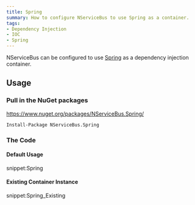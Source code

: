 ```yaml
---
title: Spring
summary: How to configure NServiceBus to use Spring as a container.
tags:
- Dependency Injection
- IOC
- Spring
---
```



NServiceBus can be configured to use [Spring](http://www.springframework.net/) as a dependency injection container.


## Usage


### Pull in the NuGet packages

https://www.nuget.org/packages/NServiceBus.Spring/

    Install-Package NServiceBus.Spring


### The Code


#### Default Usage

snippet:Spring


#### Existing Container Instance

snippet:Spring_Existing
